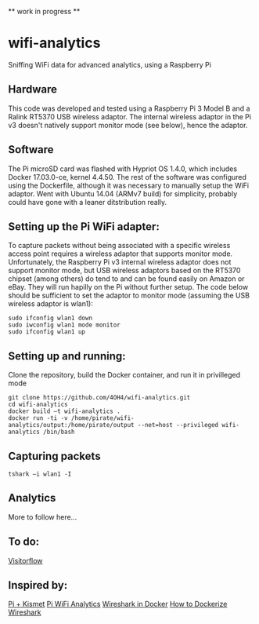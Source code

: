** work in progress **

# wifi-analytics
Sniffing WiFi data for advanced analytics, using a Raspberry Pi

## Hardware
This code was developed and tested using a Raspberry Pi 3 Model B and a Ralink RT5370 USB wireless adaptor. The internal wireless adaptor in the Pi v3 doesn't natively support monitor mode (see below), hence the adaptor.

## Software
The Pi microSD card was flashed with Hypriot OS 1.4.0, which includes Docker 17.03.0-ce, kernel 4.4.50. The rest of the software was configured using the Dockerfile, although it was necessary to manually setup the WiFi adaptor. Went with Ubuntu 14.04 (ARMv7 build) for simplicity, probably could have gone with a leaner ditstribution really.

## Setting up the Pi WiFi adapter:
To capture packets without being associated with a specific wireless access point requires a wireless adaptor that supports monitor mode. Unfortunately, the Raspberry Pi v3 internal wireless adaptor does not support monitor mode, but USB wireless adaptors based on the RT5370 chipset (among others) do tend to and can be found easily on Amazon or eBay. They will run hapilly on the Pi without further setup. The code below should be sufficient to set the adaptor to monitor mode (assuming the USB wireless adaptor is wlan1):

```
sudo ifconfig wlan1 down
sudo iwconfig wlan1 mode monitor
sudo ifconfig wlan1 up
```

## Setting up and running:
Clone the repository, build the Docker container, and run it in privilleged mode

```
git clone https://github.com/4OH4/wifi-analytics.git
cd wifi-analytics
docker build –t wifi-analytics .
docker run -ti -v /home/pirate/wifi-analytics/output:/home/pirate/output --net=host --privileged wifi-analytics /bin/bash
```

## Capturing packets

```
tshark –i wlan1 -I
```

## Analytics
More to follow here...

## To do:
[Visitorflow](https://github.com/IMAmuseum/visitorflow)

## Inspired by:
[Pi + Kismet](https://holisticsecurity.io/2016/02/02/everything-generates-data-capturing-wifi-anonymous-traffic-raspberrypi-wso2-part-i/)
[Pi WiFi Analytics](https://mapdataservices.wordpress.com/2014/08/21/homemade-raspberry-pi-indoor-wi-fi-analytics/)
[Wireshark in Docker](https://hub.docker.com/r/manell/wireshark/)
[How to Dockerize Wireshark](https://hub.docker.com/r/costache2mihai/dockerizedwiresharkformsources/)